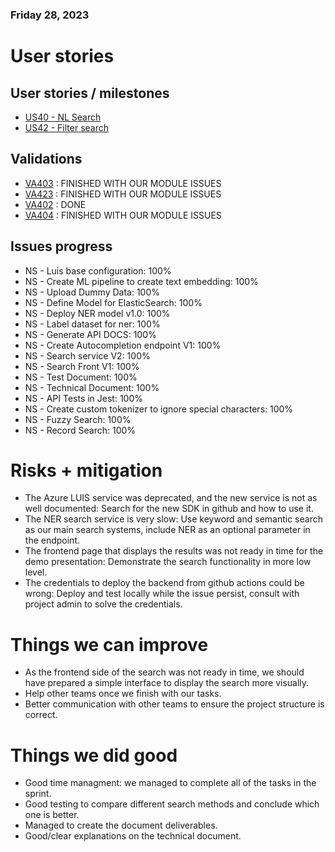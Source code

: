 ### Friday 28, 2023

# User stories

## User stories / milestones

- [US40 - NL Search](https://github.com/IvanDLar/MOVU-Docs/milestone/50)
- [US42 - Filter search](https://github.com/IvanDLar/MOVU-Docs/milestone/54)

## Validations

- [VA403](https://github.com/IvanDLar/MOVU-Docs/issues/126) : FINISHED WITH OUR MODULE ISSUES
- [VA423](https://github.com/IvanDLar/MOVU-Docs/issues/175) : FINISHED WITH OUR MODULE ISSUES
- [VA402](https://github.com/IvanDLar/MOVU-Docs/issues/125) : DONE
- [VA404](https://github.com/IvanDLar/MOVU-Docs/issues/175) : FINISHED WITH OUR MODULE ISSUES

## Issues progress

- NS - Luis base configuration: 100%
- NS - Create ML pipeline to create text embedding: 100%
- NS - Upload Dummy Data: 100%
- NS - Define Model for ElasticSearch: 100%
- NS - Deploy NER model v1.0: 100%
- NS - Label dataset for ner: 100%
- NS - Generate API DOCS: 100%
- NS - Create Autocompletion endpoint V1: 100%
- NS - Search service V2: 100%
- NS - Search Front V1: 100%
- NS - Test Document: 100%
- NS - Technical Document: 100%
- NS - API Tests in Jest: 100%
- NS - Create custom tokenizer to ignore special characters: 100%
- NS - Fuzzy Search: 100%
- NS - Record Search: 100% 

# Risks + mitigation

- The Azure LUIS service was deprecated, and the new service is not as well documented: Search for the new SDK in github and how to use it.
- The NER search service is very slow: Use keyword and semantic search as our main search systems, include NER as an optional parameter in the endpoint.
- The frontend page that displays the results was not ready in time for the demo presentation: Demonstrate the search functionality in more low level.
- The credentials to deploy the backend from github actions could be wrong: Deploy and test locally while the issue persist, consult with project admin to solve the credentials. 

# Things we can improve

- As the frontend side of the search was not ready in time, we should have prepared a simple interface to display the search more visually.
- Help other teams once we finish with our tasks.
- Better communication with other teams to ensure the project structure is correct.

# Things we did good

- Good time managment: we managed to complete all of the tasks in the sprint.
- Good testing to compare different search methods and conclude which one is better.
- Managed to create the document deliverables.
- Good/clear explanations on the technical document.

